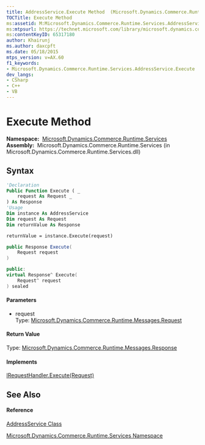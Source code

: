 ```yaml
---
title: AddressService.Execute Method  (Microsoft.Dynamics.Commerce.Runtime.Services)
TOCTitle: Execute Method
ms:assetid: M:Microsoft.Dynamics.Commerce.Runtime.Services.AddressService.Execute(Microsoft.Dynamics.Commerce.Runtime.Messages.Request)
ms:mtpsurl: https://technet.microsoft.com/library/microsoft.dynamics.commerce.runtime.services.addressservice.execute(v=AX.60)
ms:contentKeyID: 65317180
author: Khairunj
ms.author: daxcpft
ms.date: 05/18/2015
mtps_version: v=AX.60
f1_keywords:
- Microsoft.Dynamics.Commerce.Runtime.Services.AddressService.Execute
dev_langs:
- CSharp
- C++
- VB
---
```


# Execute Method

**Namespace:**  [Microsoft.Dynamics.Commerce.Runtime.Services](microsoft-dynamics-commerce-runtime-services-namespace.md)  
**Assembly:**  Microsoft.Dynamics.Commerce.Runtime.Services (in Microsoft.Dynamics.Commerce.Runtime.Services.dll)

## Syntax

``` vb
'Declaration
Public Function Execute ( _
    request As Request _
) As Response
'Usage
Dim instance As AddressService
Dim request As Request
Dim returnValue As Response

returnValue = instance.Execute(request)
```

``` csharp
public Response Execute(
    Request request
)
```

``` c++
public:
virtual Response^ Execute(
    Request^ request
) sealed
```

#### Parameters

  - request  
    Type: [Microsoft.Dynamics.Commerce.Runtime.Messages.Request](request-class-microsoft-dynamics-commerce-runtime-messages.md)  

#### Return Value

Type: [Microsoft.Dynamics.Commerce.Runtime.Messages.Response](response-class-microsoft-dynamics-commerce-runtime-messages.md)  

#### Implements

[IRequestHandler.Execute(Request)](irequesthandler-execute-method-microsoft-dynamics-commerce-runtime-workflow.md)  

## See Also

#### Reference

[AddressService Class](addressservice-class-microsoft-dynamics-commerce-runtime-services.md)

[Microsoft.Dynamics.Commerce.Runtime.Services Namespace](microsoft-dynamics-commerce-runtime-services-namespace.md)

